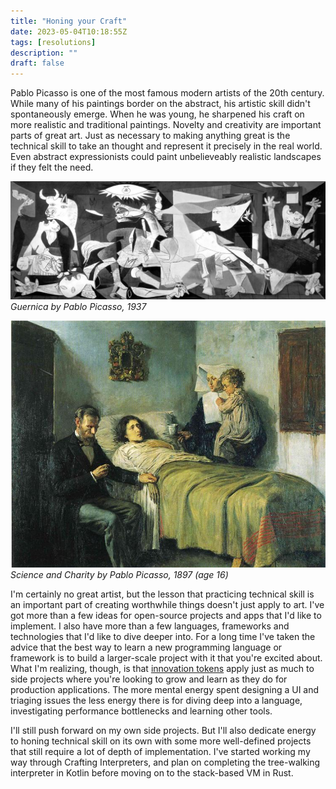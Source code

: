 ```yaml
---
title: "Honing your Craft"
date: 2023-05-04T10:18:55Z
tags: [resolutions]
description: ""
draft: false
---
```


Pablo Picasso is one of the most famous modern artists of the 20th century. While many of his paintings border on the abstract, his artistic skill didn't spontaneously emerge. When he was young, he sharpened his craft on more realistic and traditional paintings. Novelty and creativity are important parts of great art. Just as necessary to making anything great is the technical skill to take an thought and represent it precisely in the real world. Even abstract expressionists could paint unbelieveably realistic landscapes if they felt the need.

![Guernica by Pablo Picasso](/public/blog/images/picasso_guernica.jpg)
**Guernica* by Pablo Picasso, 1937*

![Science and Charity by Picasso](/public/blog/images/picasso_science-and-charity.jpg)
**Science and Charity* by Pablo Picasso, 1897 (age 16)*

I'm certainly no great artist, but the lesson that practicing technical skill is an important part of creating worthwhile things doesn't just apply to art. I've got more than a few ideas for open-source projects and apps that I'd like to implement. I also have more than a few languages, frameworks and technologies that I'd like to dive deeper into. For a long time I've taken the advice that the best way to learn a new programming language or framework is to build a larger-scale project with it that you're excited about. What I'm realizing, though, is that [innovation tokens](https://mcfunley.com/choose-boring-technology) apply just as much to side projects where you're looking to grow and learn as they do for production applications. The more mental energy spent designing a UI and triaging issues the less energy there is for diving deep into a language, investigating performance bottlenecks and learning other tools.

I'll still push forward on my own side projects. But I'll also dedicate energy to honing technical skill on its own with some more well-defined projects that still require a lot of depth of implementation. I've started working my way through Crafting Interpreters, and plan on completing the tree-walking interpreter in Kotlin before moving on to the stack-based VM in Rust.